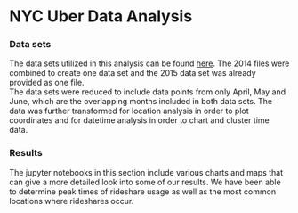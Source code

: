 # NYC Uber Data Analysis

### Data sets
The data sets utilized in this analysis can be found [here](https://www.kaggle.com/fivethirtyeight/uber-pickups-in-new-york-city). The 2014 files were combined to create one data set and the 2015 data set was already provided as one file.
<br>
The data sets were reduced to include data points from only April, May and June, which are the overlapping months included in both data sets. The data was further transformed for location analysis in order to plot coordinates and for datetime analysis in order to chart and cluster time data.

### Results
The jupyter notebooks in this section include various charts and maps that can give a more detailed look into some of our results. We have been able to determine peak times of rideshare usage as well as the most common locations where rideshares occur.

